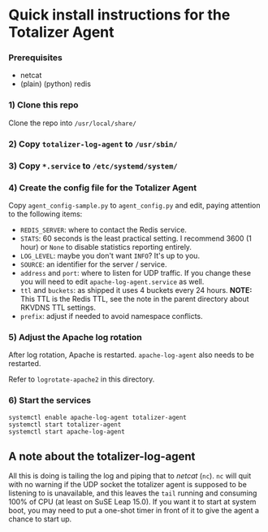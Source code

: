 # Quick install instructions for the Totalizer Agent

### Prerequisites

* netcat
* (plain) (python) redis

### 1) Clone this repo

Clone the repo into `/usr/local/share/`

### 2) Copy `totalizer-log-agent` to `/usr/sbin/`

### 3) Copy `*.service` to `/etc/systemd/system/`

### 4) Create the config file for the Totalizer Agent

Copy `agent_config-sample.py` to `agent_config.py` and edit, paying attention to the following items:

* `REDIS_SERVER`: where to contact the Redis service.
* `STATS`: 60 seconds is the least practical setting. I recommend 3600 (1 hour) or `None` to disable statistics reporting entirely.
* `LOG_LEVEL`: maybe you don't want `INFO`? It's up to you.
* `SOURCE`: an identifier for the server / service.
* `address` and `port`: where to listen for UDP traffic. If you change these you will need to edit `apache-log-agent.service` as well.
* `ttl` and `buckets`: as shipped it uses 4 buckets every 24 hours. **NOTE:** This TTL is the Redis TTL, see the note in the parent directory about RKVDNS TTL settings.
* `prefix`: adjust if needed to avoid namespace conflicts.

### 5) Adjust the Apache log rotation

After log rotation, Apache is restarted. `apache-log-agent` also needs to be restarted.

Refer to `logrotate-apache2` in this directory.

### 6) Start the services

```
systemctl enable apache-log-agent totalizer-agent
systemctl start totalizer-agent
systemctl start apache-log-agent
```
## A note about the totalizer-log-agent

All this is doing is tailing the log and piping that to _netcat_ (`nc`). `nc` will quit with no warning if the UDP
socket the totalizer agent is supposed to be listening to is unavailable, and this leaves the `tail` running and consuming
100% of CPU (at least on SuSE Leap 15.0). If you want it to start at system boot, you may need to put a one-shot timer in
front of it to give the agent a chance to start up.
